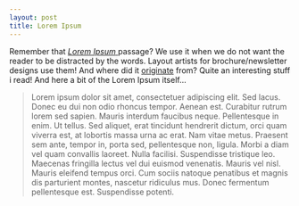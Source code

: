 ```yaml
---
layout: post
title: Lorem Ipsum
---
```


Remember that [_Lorem Ipsum_ ](http://en.wikipedia.org/wiki/Lorem_Ipsum)passage? We use it when we do not want the reader to be distracted by the words. Layout artists for brochure/newsletter designs use them! And where did it [originate](http://www.loremipsum.net/about.html) from? Quite an interesting stuff i read! And here a bit of the Lorem Ipsum itself...

>  

> Lorem ipsum dolor sit amet, consectetuer adipiscing elit. Sed lacus. Donec eu dui non odio rhoncus tempor. Aenean est. Curabitur rutrum lorem sed sapien. Mauris interdum faucibus neque. Pellentesque in enim. Ut tellus. Sed aliquet, erat tincidunt hendrerit dictum, orci quam viverra est, at lobortis massa urna ac erat. Nam vitae metus. Praesent sem ante, tempor in, porta sed, pellentesque non, ligula. Morbi a diam vel quam convallis laoreet. Nulla facilisi. Suspendisse tristique leo. Maecenas fringilla lectus vel dui euismod venenatis. Mauris vel nisl. Mauris eleifend tempus orci. Cum sociis natoque penatibus et magnis dis parturient montes, nascetur ridiculus mus. Donec fermentum pellentesque est. Suspendisse potenti.

